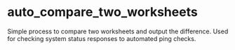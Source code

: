 # auto_compare_two_worksheets
Simple process to compare two worksheets and output the difference.  Used for checking system status responses to automated ping checks.

